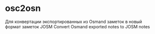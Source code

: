 # osc2osn
Для конвертации экспортированных из Osmand заметок в новый формат заметок JOSM
Convert Osmand exported notes to JOSM notes
